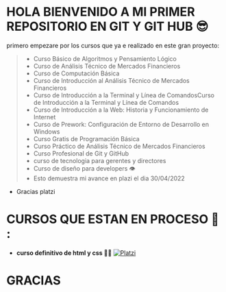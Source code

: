 # HOLA BIENVENIDO A MI PRIMER REPOSITORIO EN GIT Y GIT HUB :sunglasses:
primero empezare por los cursos que ya e realizado en este gran proyecto:
>* Curso Básico de Algoritmos y Pensamiento Lógico
>* Curso de Análisis Técnico de Mercados Financieros
>* Curso de Computación Básica
>* Curso de Introducción al Análisis Técnico de Mercados Financieros
>* Curso de Introducción a la Terminal y Línea de ComandosCurso de Introducción a la Terminal y Línea de Comandos
>* Curso de Introducción a la Web: Historia y Funcionamiento de Internet
>* Curso de Prework: Configuración de Entorno de Desarrollo en Windows
>* Curso Gratis de Programación Básica
>* Curso Práctico de Análisis Técnico de Mercados Financieros
>* Curso Profesional de Git y GitHub
>* curso de tecnologia para gerentes y directores
>*  Curso de diseño para developers :eye:
 >* Esto demuestra mi avance en plazi el dia 30/04/2022 
  * Gracias platzi
  
  # CURSOS QUE ESTAN EN PROCESO :owl: :
* <strong>curso definitivo de html y css :technologist:</strong>
 [![Platzi](https://upload.wikimedia.org/wikipedia/commons/3/32/Platzi.jpg "Platzi")](http://upload.wikimedia.org/wikipedia/commons/3/32/Platzi.jpg "Platzi")
# GRACIAS 
